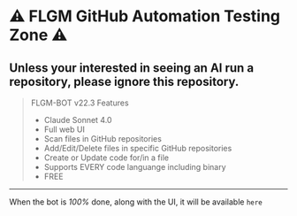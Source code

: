 # ⚠️ FLGM GitHub Automation Testing Zone ⚠️

Unless your interested in seeing an AI run a repository, please **ignore** this repository.
--
> FLGM-BOT v22.3 Features
> - Claude Sonnet 4.0
> - Full web UI
> - Scan files in GitHub repositories
> - Add/Edit/Delete files in specific GitHub repositories
> - Create or Update code for/in a file
> - Supports EVERY code languange including binary
> - FREE

-----------------------

When the bot is *100%* done, along with the UI, it will be available ```here```
